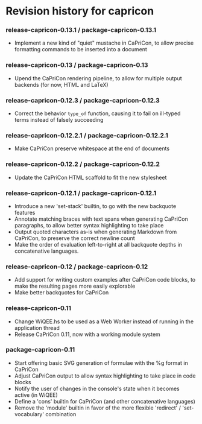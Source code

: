 Revision history for capricon
===============

### release-capricon-0.13.1 / package-capricon-0.13.1

  - Implement a new kind of "quiet" mustache in CaPriCon, to allow precise formatting commands to be inserted into a document

### release-capricon-0.13 / package-capricon-0.13

  - Upend the CaPriCon rendering pipeline, to allow for multiple output backends (for now, HTML and LaTeX)

### release-capricon-0.12.3 / package-capricon-0.12.3

  - Correct the behavior `type_of` function, causing it to fail on ill-typed terms instead of falsely succeeding

### release-capricon-0.12.2.1 / package-capricon-0.12.2.1

  - Make CaPriCon preserve whitespace at the end of documents

### release-capricon-0.12.2 / package-capricon-0.12.2

  - Update the CaPriCon HTML scaffold to fit the new stylesheet

### release-capricon-0.12.1 / package-capricon-0.12.1

  - Introduce a new 'set-stack' builtin, to go with the new backquote features
  - Annotate matching braces with text spans when generating CaPriCon paragraphs, to allow better syntax highlighting to take place
  - Output quoted characters as-is when generating Markdown from CaPriCon, to preserve the correct newline count
  - Make the order of evaluation left-to-right at all backquote depths in concatenative languages.

### release-capricon-0.12 / package-capricon-0.12

  - Add support for writing custom examples after CaPriCon code blocks, to make the resulting pages more easily explorable
  - Make better backquotes for CaPriCon

### release-capricon-0.11

  - Change WiQEE.hs to be used as a Web Worker instead of running in the application thread
  - Release CaPriCon 0.11, now with a working module system

### package-capricon-0.11

  - Start offering basic SVG generation of formulae with the %g format in CaPriCon
  - Adjust CaPriCon output to allow syntax highlighting to take place in code blocks
  - Notify the user of changes in the console's state when it becomes active (in WiQEE)
  - Define a 'cons' builtin for CaPriCon (and other concatenative languages)
  - Remove the 'module' builtin in favor of the more flexible 'redirect' / 'set-vocabulary' combination
